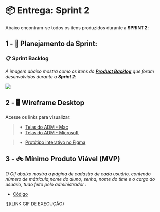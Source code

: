 # 📦 Entrega: __Sprint 2__

Abaixo encontram-se todos os itens produzidos durante a __SPRINT 2__: 

## 1 - 📅 Planejamento da Sprint:



### 📋 Sprint Backlog

*A imagem abaixo mostra como os itens do [__Product Backlog__](https://github.com/laroyprado/Projeto-API-Equipe-First/blob/main/Documentacao/Backlog_(API_1_Semestre_Banco_De_Dados).pdf) que foram desenvolvidos durante a __Sprint 2__:*

![](https://github.com/laroyprado/Projeto-API-Equipe-First/blob/Sprint-2/Documenta%C3%A7%C3%A3o/Backlog%20sprint%202.jpeg)


## 2 - 🖥️ Wireframe Desktop

Acesse os links para visualizar:


> * [Telas do ADM - Mac](https://github.com/laroyprado/Projeto-API-Equipe-First/tree/Sprint-2/Telas%20ADM%20-%20Mac)
> * [Telas do ADM - Microsoft](https://github.com/laroyprado/Projeto-API-Equipe-First/tree/Sprint-2/Telas%20ADM%20-%20Microsoft)


> * [Protótipo interativo no Figma](https://www.figma.com/file/2JpDTLguDtheecLGFKWxwX/Projeto-First---Telas?node-id=0%3A1)

 
## 3 - 🚲 Mínimo Produto Viável (MVP)

*O Gif abaixo mostra a página de cadastro de cada usuário, contendo número de mátricula,nome do aluno, senha, nome do time e o cargo do usuário, tudo feito pelo administrador :*

* [Código](https://github.com/laroyprado/Projeto-API-Equipe-First/blob/main/Avaliador%20360%C2%BA%20-%20PBLTeX/main.py)

![](LINK GIF DE EXECUÇÃO)
